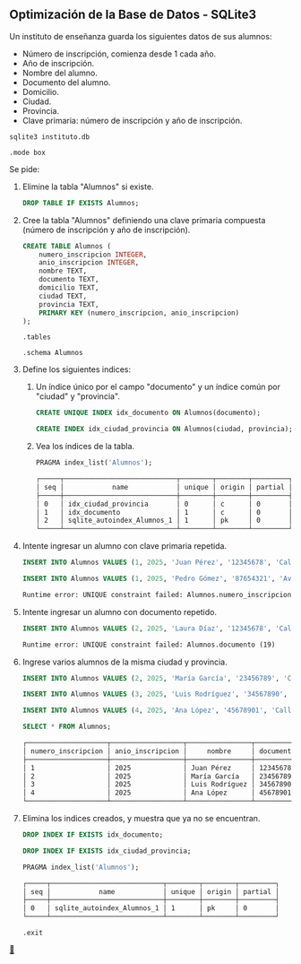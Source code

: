 ## Optimización de la Base de Datos - SQLite3

Un instituto de enseñanza guarda los siguientes datos de sus alumnos:

* Número de inscripción, comienza desde 1 cada año.
* Año de inscripción.
* Nombre del alumno.
* Documento del alumno.
* Domicilio.
* Ciudad.
* Provincia.
* Clave primaria: número de inscripción y año de inscripción.

```shell
sqlite3 instituto.db
```

```sqlite
.mode box
```

Se pide:

1. Elimine la tabla "Alumnos" si existe.

    ```sql
    DROP TABLE IF EXISTS Alumnos;
    ```
2. Cree la tabla "Alumnos" definiendo una clave primaria compuesta (número de inscripción y año de inscripción).

    ```sql
    CREATE TABLE Alumnos (
        numero_inscripcion INTEGER,
        anio_inscripcion INTEGER,
        nombre TEXT,
        documento TEXT,
        domicilio TEXT,
        ciudad TEXT,
        provincia TEXT,
        PRIMARY KEY (numero_inscripcion, anio_inscripcion)
    );
    ```

    ```sqlite
    .tables
    ```

    ```sqlite
    .schema Alumnos
    ```
3. Define los siguientes indices:

    1. Un índice único por el campo "documento" y un índice común por "ciudad" y "provincia".

        ```sql
        CREATE UNIQUE INDEX idx_documento ON Alumnos(documento);
        ```

        ```sql
        CREATE INDEX idx_ciudad_provincia ON Alumnos(ciudad, provincia);
        ```
    2. Vea los índices de la tabla.

        ```sql
        PRAGMA index_list('Alumnos');
        ```

        ```txt
        ┌─────┬────────────────────────────┬────────┬────────┬─────────┐
        │ seq │            name            │ unique │ origin │ partial │
        ├─────┼────────────────────────────┼────────┼────────┼─────────┤
        │ 0   │ idx_ciudad_provincia       │ 0      │ c      │ 0       │
        │ 1   │ idx_documento              │ 1      │ c      │ 0       │
        │ 2   │ sqlite_autoindex_Alumnos_1 │ 1      │ pk     │ 0       │
        └─────┴────────────────────────────┴────────┴────────┴─────────┘
        ```
4. Intente ingresar un alumno con clave primaria repetida.

    ```sql
    INSERT INTO Alumnos VALUES (1, 2025, 'Juan Pérez', '12345678', 'Calle Falsa 1', 'Rosario', 'Santa Fe');
    ```

    ```sql
    INSERT INTO Alumnos VALUES (1, 2025, 'Pedro Gómez', '87654321', 'Av. Siempre Viva 742', 'Rosario', 'Santa Fe');
    ```

    ```txt
    Runtime error: UNIQUE constraint failed: Alumnos.numero_inscripcion, Alumnos.anio_inscripcion (19)
    ```
5. Intente ingresar un alumno con documento repetido.

    ```sql
    INSERT INTO Alumnos VALUES (2, 2025, 'Laura Díaz', '12345678', 'Calle 10 N°456', 'Santa Fe', 'Santa Fe');
    ```

    ```txt
    Runtime error: UNIQUE constraint failed: Alumnos.documento (19)
    ```
6. Ingrese varios alumnos de la misma ciudad y provincia.

    ```sql
    INSERT INTO Alumnos VALUES (2, 2025, 'María García', '23456789', 'Calle Falsa 2', 'Rosario', 'Santa Fe');
    ```

    ```sql
    INSERT INTO Alumnos VALUES (3, 2025, 'Luis Rodríguez', '34567890', 'Calle Falsa 3', 'Rosario', 'Santa Fe');
    ```

    ```sql
    INSERT INTO Alumnos VALUES (4, 2025, 'Ana López', '45678901', 'Calle Falsa 4', 'Rosario', 'Santa Fe');
    ```

    ```sql
    SELECT * FROM Alumnos;
    ```

    ```txt
    ┌────────────────────┬──────────────────┬────────────────┬───────────┬───────────────┬─────────┬───────────┐
    │ numero_inscripcion │ anio_inscripcion │     nombre     │ documento │   domicilio   │ ciudad  │ provincia │
    ├────────────────────┼──────────────────┼────────────────┼───────────┼───────────────┼─────────┼───────────┤
    │ 1                  │ 2025             │ Juan Pérez     │ 12345678  │ Calle Falsa 1 │ Rosario │ Santa Fe  │
    │ 2                  │ 2025             │ María García   │ 23456789  │ Calle Falsa 2 │ Rosario │ Santa Fe  │
    │ 3                  │ 2025             │ Luis Rodríguez │ 34567890  │ Calle Falsa 3 │ Rosario │ Santa Fe  │
    │ 4                  │ 2025             │ Ana López      │ 45678901  │ Calle Falsa 4 │ Rosario │ Santa Fe  │
    └────────────────────┴──────────────────┴────────────────┴───────────┴───────────────┴─────────┴───────────┘
    ```
7. Elimina los indices creados, y muestra que ya no se encuentran.

    ```sql
    DROP INDEX IF EXISTS idx_documento;
    ```

    ```sql
    DROP INDEX IF EXISTS idx_ciudad_provincia;
    ```

    ```sql
    PRAGMA index_list('Alumnos');
    ```

    ```txt
    ┌─────┬────────────────────────────┬────────┬────────┬─────────┐
    │ seq │            name            │ unique │ origin │ partial │
    ├─────┼────────────────────────────┼────────┼────────┼─────────┤
    │ 0   │ sqlite_autoindex_Alumnos_1 │ 1      │ pk     │ 0       │
    └─────┴────────────────────────────┴────────┴────────┴─────────┘
    ```

    ```sqlite
    .exit
    ```

<link rel="stylesheet" href="./../../../README.css">
<a class="scrollup" href="#top">&#x1F53C</a>